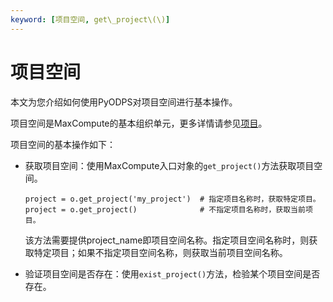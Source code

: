 ```yaml
---
keyword: [项目空间, get\_project\(\)]
---
```


# 项目空间

本文为您介绍如何使用PyODPS对项目空间进行基本操作。

项目空间是MaxCompute的基本组织单元，更多详情请参见[项目](/cn.zh-CN/产品简介/基本概念/项目.md)。

项目空间的基本操作如下：

-   获取项目空间：使用MaxCompute入口对象的`get_project()`方法获取项目空间。

    ```
    project = o.get_project('my_project')  # 指定项目名称时，获取特定项目。
    project = o.get_project()              # 不指定项目名称时，获取当前项目。
    ```

    该方法需要提供project\_name即项目空间名称。指定项目空间名称时，则获取特定项目；如果不指定项目空间名称，则获取当前项目空间名称。

-   验证项目空间是否存在：使用`exist_project()`方法，检验某个项目空间是否存在。

